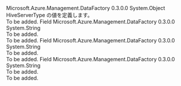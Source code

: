 <Type Name="HiveServerType" FullName="Microsoft.Azure.Management.DataFactory.Models.HiveServerType">
  <TypeSignature Language="C#" Value="public static class HiveServerType" />
  <TypeSignature Language="ILAsm" Value=".class public auto ansi abstract sealed beforefieldinit HiveServerType extends System.Object" />
  <TypeSignature Language="DocId" Value="T:Microsoft.Azure.Management.DataFactory.Models.HiveServerType" />
  <TypeSignature Language="VB.NET" Value="Public Class HiveServerType" />
  <TypeSignature Language="F#" Value="type HiveServerType = class" />
  <AssemblyInfo>
    <AssemblyName>Microsoft.Azure.Management.DataFactory</AssemblyName>
    <AssemblyVersion>0.3.0.0</AssemblyVersion>
  </AssemblyInfo>
  <Base>
    <BaseTypeName>System.Object</BaseTypeName>
  </Base>
  <Interfaces />
  <Docs>
    <summary>
            HiveServerType の値を定義します。
            </summary>
    <remarks>To be added.</remarks>
  </Docs>
  <Members>
    <Member MemberName="HiveServer1">
      <MemberSignature Language="C#" Value="public const string HiveServer1;" />
      <MemberSignature Language="ILAsm" Value=".field public static literal string HiveServer1" />
      <MemberSignature Language="DocId" Value="F:Microsoft.Azure.Management.DataFactory.Models.HiveServerType.HiveServer1" />
      <MemberSignature Language="VB.NET" Value="Public Const HiveServer1 As String " />
      <MemberSignature Language="F#" Value="val mutable HiveServer1 : string" Usage="Microsoft.Azure.Management.DataFactory.Models.HiveServerType.HiveServer1" />
      <MemberType>Field</MemberType>
      <AssemblyInfo>
        <AssemblyName>Microsoft.Azure.Management.DataFactory</AssemblyName>
        <AssemblyVersion>0.3.0.0</AssemblyVersion>
      </AssemblyInfo>
      <ReturnValue>
        <ReturnType>System.String</ReturnType>
      </ReturnValue>
      <Docs>
        <summary>To be added.</summary>
        <remarks>To be added.</remarks>
      </Docs>
    </Member>
    <Member MemberName="HiveServer2">
      <MemberSignature Language="C#" Value="public const string HiveServer2;" />
      <MemberSignature Language="ILAsm" Value=".field public static literal string HiveServer2" />
      <MemberSignature Language="DocId" Value="F:Microsoft.Azure.Management.DataFactory.Models.HiveServerType.HiveServer2" />
      <MemberSignature Language="VB.NET" Value="Public Const HiveServer2 As String " />
      <MemberSignature Language="F#" Value="val mutable HiveServer2 : string" Usage="Microsoft.Azure.Management.DataFactory.Models.HiveServerType.HiveServer2" />
      <MemberType>Field</MemberType>
      <AssemblyInfo>
        <AssemblyName>Microsoft.Azure.Management.DataFactory</AssemblyName>
        <AssemblyVersion>0.3.0.0</AssemblyVersion>
      </AssemblyInfo>
      <ReturnValue>
        <ReturnType>System.String</ReturnType>
      </ReturnValue>
      <Docs>
        <summary>To be added.</summary>
        <remarks>To be added.</remarks>
      </Docs>
    </Member>
    <Member MemberName="HiveThriftServer">
      <MemberSignature Language="C#" Value="public const string HiveThriftServer;" />
      <MemberSignature Language="ILAsm" Value=".field public static literal string HiveThriftServer" />
      <MemberSignature Language="DocId" Value="F:Microsoft.Azure.Management.DataFactory.Models.HiveServerType.HiveThriftServer" />
      <MemberSignature Language="VB.NET" Value="Public Const HiveThriftServer As String " />
      <MemberSignature Language="F#" Value="val mutable HiveThriftServer : string" Usage="Microsoft.Azure.Management.DataFactory.Models.HiveServerType.HiveThriftServer" />
      <MemberType>Field</MemberType>
      <AssemblyInfo>
        <AssemblyName>Microsoft.Azure.Management.DataFactory</AssemblyName>
        <AssemblyVersion>0.3.0.0</AssemblyVersion>
      </AssemblyInfo>
      <ReturnValue>
        <ReturnType>System.String</ReturnType>
      </ReturnValue>
      <Docs>
        <summary>To be added.</summary>
        <remarks>To be added.</remarks>
      </Docs>
    </Member>
  </Members>
</Type>